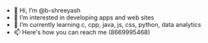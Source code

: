 - 👋 Hi, I’m @b-shreeyash
- 👀 I’m interested in developing apps and web sites 
- 🌱 I’m currently learning c, cpp, java, js, css, python, data analytics
- 📫 Here's how you can reach me (8669995468)

<!---
b-shreeyash/b-shreeyash is a ✨ special ✨ repository because its `README.md` (this file) appears on your GitHub profile.
You can click the Preview link to take a look at your changes.
--->
